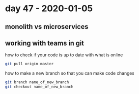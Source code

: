 # day 47 - 2020-01-05

## monolith vs microservices

## working with teams in git

how to check if your code is up to date with what is online

```bash
git pull origin master
```

how to make a new branch so that you can make code changes

```bash
git branch name_of_new_branch
git checkout name_of_new_branch
```
